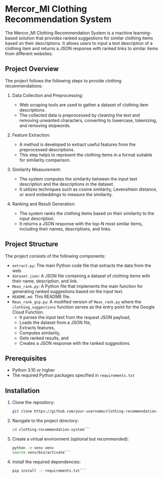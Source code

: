 # Mercor_Ml Clothing Recommendation System

The Mercor_Ml Clothing Recommendation System is a machine learning-based solution that provides ranked suggestions for similar clothing items based on their descriptions. It allows users to input a text description of a clothing item and returns a JSON response with ranked links to similar items from different websites.

## Project Overview

The project follows the following steps to provide clothing recommendations:

1. Data Collection and Preprocessing:
   - Web scraping tools are used to gather a dataset of clothing item descriptions.
   - The collected data is preprocessed by cleaning the text and removing unwanted characters, converting to lowercase, tokenizing, and removing stopwords.

2. Feature Extraction:
   - A method is developed to extract useful features from the preprocessed descriptions.
   - This step helps to represent the clothing items in a format suitable for similarity comparison.

3. Similarity Measurement:
   - The system computes the similarity between the input text description and the descriptions in the dataset.
   - It utilizes techniques such as cosine similarity, Levenshtein distance, or word embeddings to measure the similarity.

4. Ranking and Result Generation:
   - The system ranks the clothing items based on their similarity to the input description.
   - It returns a JSON response with the top-N most similar items, including their names, descriptions, and links.

## Project Structure

The project consists of the following components:

- `extract.py`: The main Python code file that extracts the data from the web.
- `dataset.json`: A JSON file containing a dataset of clothing items with their name, description, and link.
- `Meas_rank.py`: A Python file that implements the main function for generating ranked suggestions based on the input text.
- `README.md`: This README file.
- `Meas_rank_gcp.py`: A modified version of `Meas_rank.py` where the `clothing_suggestions` function serves as the entry point for the Google Cloud Function.
  - It parses the input text from the request JSON payload,
  - Loads the dataset from a JSON file,
  - Extracts features,
  - Computes similarity,
  - Gets ranked results, and
  - Creates a JSON response with the ranked suggestions.

## Prerequisites

- Python 3.10 or higher
- The required Python packages specified in `requirements.txt`

## Installation

1. Clone the repository:

   ```bash
   git clone https://github.com/your-username/clothing-recommendation-system.git```
   
2. Navigate to the project directory:

   ```bash
   cd clothing-recommendation-system```
   
3. Create a virtual environment (optional but recommended):

   ```bash
   python -m venv venv
   source venv/bin/activate```

4. Install the required dependencies:

   ```bash
   pip install -r requirements.txt```
